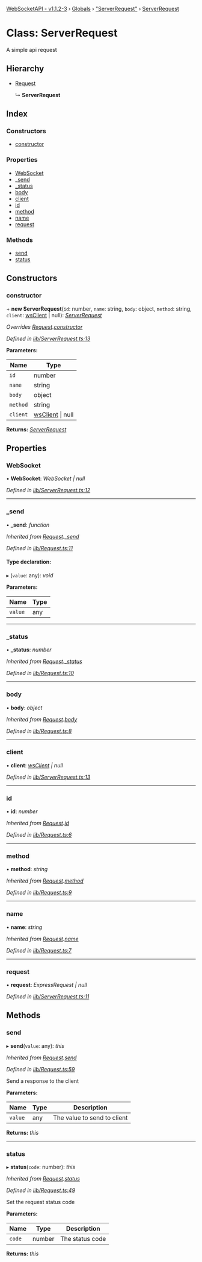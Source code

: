 [WebSocketAPI - v1.1.2-3](../README.md) › [Globals](../globals.md) › ["ServerRequest"](../modules/_serverrequest_.md) › [ServerRequest](_serverrequest_.serverrequest.md)

# Class: ServerRequest

A simple api request

## Hierarchy

* [Request](_request_.request.md)

  ↳ **ServerRequest**

## Index

### Constructors

* [constructor](_serverrequest_.serverrequest.md#constructor)

### Properties

* [WebSocket](_serverrequest_.serverrequest.md#websocket)
* [_send](_serverrequest_.serverrequest.md#_send)
* [_status](_serverrequest_.serverrequest.md#_status)
* [body](_serverrequest_.serverrequest.md#body)
* [client](_serverrequest_.serverrequest.md#client)
* [id](_serverrequest_.serverrequest.md#id)
* [method](_serverrequest_.serverrequest.md#method)
* [name](_serverrequest_.serverrequest.md#name)
* [request](_serverrequest_.serverrequest.md#request)

### Methods

* [send](_serverrequest_.serverrequest.md#send)
* [status](_serverrequest_.serverrequest.md#status)

## Constructors

###  constructor

\+ **new ServerRequest**(`id`: number, `name`: string, `body`: object, `method`: string, `client`: [wsClient](_ws_wsclient_.wsclient.md) | null): *[ServerRequest](_serverrequest_.serverrequest.md)*

*Overrides [Request](_request_.request.md).[constructor](_request_.request.md#constructor)*

*Defined in [lib/ServerRequest.ts:13](https://github.com/wallsmetalroofing/WebSocketAPI/blob/dd2bbc9/lib/ServerRequest.ts#L13)*

**Parameters:**

Name | Type |
------ | ------ |
`id` | number |
`name` | string |
`body` | object |
`method` | string |
`client` | [wsClient](_ws_wsclient_.wsclient.md) &#124; null |

**Returns:** *[ServerRequest](_serverrequest_.serverrequest.md)*

## Properties

###  WebSocket

• **WebSocket**: *WebSocket | null*

*Defined in [lib/ServerRequest.ts:12](https://github.com/wallsmetalroofing/WebSocketAPI/blob/dd2bbc9/lib/ServerRequest.ts#L12)*

___

###  _send

• **_send**: *function*

*Inherited from [Request](_request_.request.md).[_send](_request_.request.md#_send)*

*Defined in [lib/Request.ts:11](https://github.com/wallsmetalroofing/WebSocketAPI/blob/dd2bbc9/lib/Request.ts#L11)*

#### Type declaration:

▸ (`value`: any): *void*

**Parameters:**

Name | Type |
------ | ------ |
`value` | any |

___

###  _status

• **_status**: *number*

*Inherited from [Request](_request_.request.md).[_status](_request_.request.md#_status)*

*Defined in [lib/Request.ts:10](https://github.com/wallsmetalroofing/WebSocketAPI/blob/dd2bbc9/lib/Request.ts#L10)*

___

###  body

• **body**: *object*

*Inherited from [Request](_request_.request.md).[body](_request_.request.md#body)*

*Defined in [lib/Request.ts:8](https://github.com/wallsmetalroofing/WebSocketAPI/blob/dd2bbc9/lib/Request.ts#L8)*

___

###  client

• **client**: *[wsClient](_ws_wsclient_.wsclient.md) | null*

*Defined in [lib/ServerRequest.ts:13](https://github.com/wallsmetalroofing/WebSocketAPI/blob/dd2bbc9/lib/ServerRequest.ts#L13)*

___

###  id

• **id**: *number*

*Inherited from [Request](_request_.request.md).[id](_request_.request.md#id)*

*Defined in [lib/Request.ts:6](https://github.com/wallsmetalroofing/WebSocketAPI/blob/dd2bbc9/lib/Request.ts#L6)*

___

###  method

• **method**: *string*

*Inherited from [Request](_request_.request.md).[method](_request_.request.md#method)*

*Defined in [lib/Request.ts:9](https://github.com/wallsmetalroofing/WebSocketAPI/blob/dd2bbc9/lib/Request.ts#L9)*

___

###  name

• **name**: *string*

*Inherited from [Request](_request_.request.md).[name](_request_.request.md#name)*

*Defined in [lib/Request.ts:7](https://github.com/wallsmetalroofing/WebSocketAPI/blob/dd2bbc9/lib/Request.ts#L7)*

___

###  request

• **request**: *ExpressRequest | null*

*Defined in [lib/ServerRequest.ts:11](https://github.com/wallsmetalroofing/WebSocketAPI/blob/dd2bbc9/lib/ServerRequest.ts#L11)*

## Methods

###  send

▸ **send**(`value`: any): *this*

*Inherited from [Request](_request_.request.md).[send](_request_.request.md#send)*

*Defined in [lib/Request.ts:59](https://github.com/wallsmetalroofing/WebSocketAPI/blob/dd2bbc9/lib/Request.ts#L59)*

Send a response to the client

**Parameters:**

Name | Type | Description |
------ | ------ | ------ |
`value` | any | The value to send to client  |

**Returns:** *this*

___

###  status

▸ **status**(`code`: number): *this*

*Inherited from [Request](_request_.request.md).[status](_request_.request.md#status)*

*Defined in [lib/Request.ts:49](https://github.com/wallsmetalroofing/WebSocketAPI/blob/dd2bbc9/lib/Request.ts#L49)*

Set the request status code

**Parameters:**

Name | Type | Description |
------ | ------ | ------ |
`code` | number | The status code  |

**Returns:** *this*
